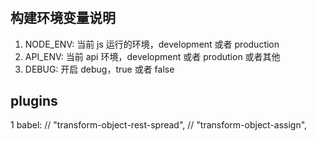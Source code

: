 #

## 构建环境变量说明

1.  NODE_ENV: 当前 js 运行的环境，development 或者 production
2.  API_ENV: 当前 api 环境，development 或者 prodution 或者其他
3.  DEBUG: 开启 debug，true 或者 false

## plugins

1 babel:
// "transform-object-rest-spread",
// "transform-object-assign",
